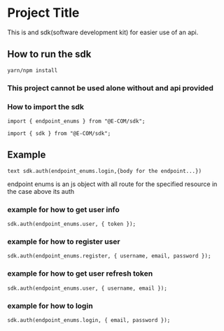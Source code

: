 # Project Title

This is and sdk(software development kit) for easier use of an api.

## How to run the sdk

`yarn/npm install`

### This project cannot be used alone without and api provided

### How to import the sdk

`import { endpoint_enums } from "@E-COM/sdk";`

`import { sdk } from "@E-COM/sdk";`

## Example

`text sdk.auth(endpoint_enums.login,{body for the endpoint...})`

endpoint enums is an js object with all route for the specified resource in the case above its auth

### example for how to get user info

`sdk.auth(endpoint_enums.user, { token });`

### example for how to register user

`sdk.auth(endpoint_enums.register, { username, email, password });`

### example for how to get user refresh token

`sdk.auth(endpoint_enums.user, { username, email });`

### example for how to login

`sdk.auth(endpoint_enums.login, { email, password });`
